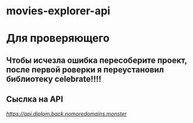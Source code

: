 # movies-explorer-api

# Для проверяющего
## Чтобы исчезла ошибка пересоберите проект, после первой роверки я переустановил библиотеку celebrate!!!!

## Сыслка на API 

*https://api.diplom.back.nomoredomains.monster*
